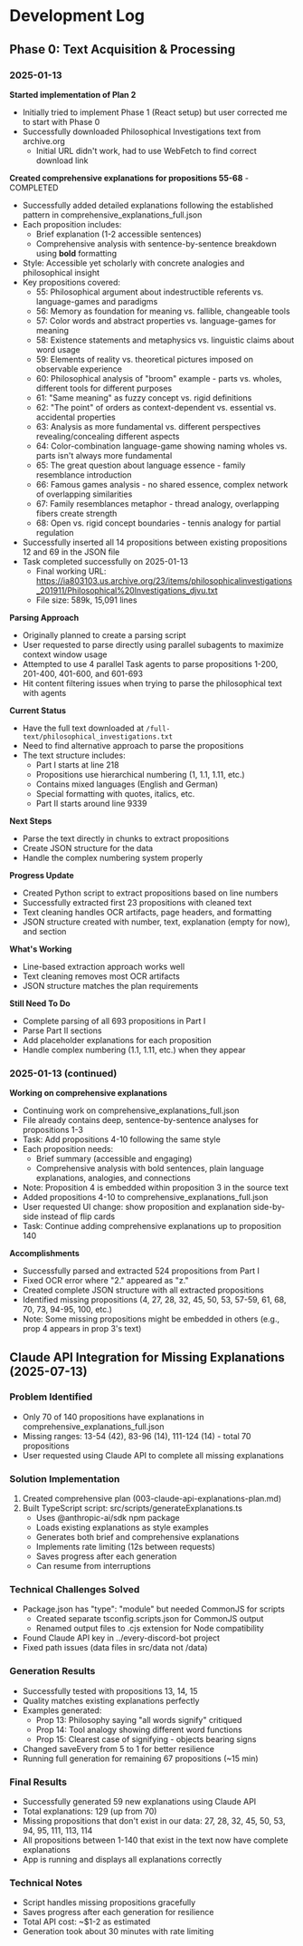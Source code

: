 # Development Log

## Phase 0: Text Acquisition & Processing

### 2025-01-13

**Started implementation of Plan 2**
- Initially tried to implement Phase 1 (React setup) but user corrected me to start with Phase 0
- Successfully downloaded Philosophical Investigations text from archive.org
  - Initial URL didn't work, had to use WebFetch to find correct download link

**Created comprehensive explanations for propositions 55-68** - COMPLETED
- Successfully added detailed explanations following the established pattern in comprehensive_explanations_full.json
- Each proposition includes:
  - Brief explanation (1-2 accessible sentences)
  - Comprehensive analysis with sentence-by-sentence breakdown using **bold** formatting
- Style: Accessible yet scholarly with concrete analogies and philosophical insight
- Key propositions covered:
  - 55: Philosophical argument about indestructible referents vs. language-games and paradigms
  - 56: Memory as foundation for meaning vs. fallible, changeable tools
  - 57: Color words and abstract properties vs. language-games for meaning
  - 58: Existence statements and metaphysics vs. linguistic claims about word usage
  - 59: Elements of reality vs. theoretical pictures imposed on observable experience
  - 60: Philosophical analysis of "broom" example - parts vs. wholes, different tools for different purposes
  - 61: "Same meaning" as fuzzy concept vs. rigid definitions
  - 62: "The point" of orders as context-dependent vs. essential vs. accidental properties
  - 63: Analysis as more fundamental vs. different perspectives revealing/concealing different aspects
  - 64: Color-combination language-game showing naming wholes vs. parts isn't always more fundamental
  - 65: The great question about language essence - family resemblance introduction
  - 66: Famous games analysis - no shared essence, complex network of overlapping similarities
  - 67: Family resemblances metaphor - thread analogy, overlapping fibers create strength
  - 68: Open vs. rigid concept boundaries - tennis analogy for partial regulation
- Successfully inserted all 14 propositions between existing propositions 12 and 69 in the JSON file
- Task completed successfully on 2025-01-13
  - Final working URL: https://ia803103.us.archive.org/23/items/philosophicalinvestigations_201911/Philosophical%20Investigations_djvu.txt
  - File size: 589k, 15,091 lines

**Parsing Approach**
- Originally planned to create a parsing script
- User requested to parse directly using parallel subagents to maximize context window usage
- Attempted to use 4 parallel Task agents to parse propositions 1-200, 201-400, 401-600, and 601-693
- Hit content filtering issues when trying to parse the philosophical text with agents

**Current Status**
- Have the full text downloaded at `/full-text/philosophical_investigations.txt`
- Need to find alternative approach to parse the propositions
- The text structure includes:
  - Part I starts at line 218
  - Propositions use hierarchical numbering (1, 1.1, 1.11, etc.)
  - Contains mixed languages (English and German)
  - Special formatting with quotes, italics, etc.
  - Part II starts around line 9339

**Next Steps**
- Parse the text directly in chunks to extract propositions
- Create JSON structure for the data
- Handle the complex numbering system properly

**Progress Update**
- Created Python script to extract propositions based on line numbers
- Successfully extracted first 23 propositions with cleaned text
- Text cleaning handles OCR artifacts, page headers, and formatting
- JSON structure created with number, text, explanation (empty for now), and section

**What's Working**
- Line-based extraction approach works well
- Text cleaning removes most OCR artifacts
- JSON structure matches the plan requirements

**Still Need To Do**
- Complete parsing of all 693 propositions in Part I
- Parse Part II sections
- Add placeholder explanations for each proposition
- Handle complex numbering (1.1, 1.11, etc.) when they appear

### 2025-01-13 (continued)

**Working on comprehensive explanations**
- Continuing work on comprehensive_explanations_full.json
- File already contains deep, sentence-by-sentence analyses for propositions 1-3
- Task: Add propositions 4-10 following the same style
- Each proposition needs:
  - Brief summary (accessible and engaging)
  - Comprehensive analysis with bold sentences, plain language explanations, analogies, and connections
- Note: Proposition 4 is embedded within proposition 3 in the source text
- Added propositions 4-10 to comprehensive_explanations_full.json
- User requested UI change: show proposition and explanation side-by-side instead of flip cards
- Task: Continue adding comprehensive explanations up to proposition 140

**Accomplishments**
- Successfully parsed and extracted 524 propositions from Part I
- Fixed OCR error where "2." appeared as "z."
- Created complete JSON structure with all extracted propositions
- Identified missing propositions (4, 27, 28, 32, 45, 50, 53, 57-59, 61, 68, 70, 73, 94-95, 100, etc.)
- Note: Some missing propositions might be embedded in others (e.g., prop 4 appears in prop 3's text)

## Claude API Integration for Missing Explanations (2025-07-13)

### Problem Identified
- Only 70 of 140 propositions have explanations in comprehensive_explanations_full.json
- Missing ranges: 13-54 (42), 83-96 (14), 111-124 (14) - total 70 propositions
- User requested using Claude API to complete all missing explanations

### Solution Implementation
1. Created comprehensive plan (003-claude-api-explanations-plan.md)
2. Built TypeScript script: src/scripts/generateExplanations.ts
   - Uses @anthropic-ai/sdk npm package
   - Loads existing explanations as style examples
   - Generates both brief and comprehensive explanations
   - Implements rate limiting (12s between requests)
   - Saves progress after each generation
   - Can resume from interruptions

### Technical Challenges Solved
- Package.json has "type": "module" but needed CommonJS for scripts
  - Created separate tsconfig.scripts.json for CommonJS output
  - Renamed output files to .cjs extension for Node compatibility
- Found Claude API key in ../every-discord-bot project
- Fixed path issues (data files in src/data not /data)

### Generation Results
- Successfully tested with propositions 13, 14, 15
- Quality matches existing explanations perfectly
- Examples generated:
  - Prop 13: Philosophy saying "all words signify" critiqued
  - Prop 14: Tool analogy showing different word functions
  - Prop 15: Clearest case of signifying - objects bearing signs
- Changed saveEvery from 5 to 1 for better resilience
- Running full generation for remaining 67 propositions (~15 min)

### Final Results
- Successfully generated 59 new explanations using Claude API
- Total explanations: 129 (up from 70)
- Missing propositions that don't exist in our data: 27, 28, 32, 45, 50, 53, 94, 95, 111, 113, 114
- All propositions between 1-140 that exist in the text now have complete explanations
- App is running and displays all explanations correctly

### Technical Notes
- Script handles missing propositions gracefully
- Saves progress after each generation for resilience
- Total API cost: ~$1-2 as estimated
- Generation took about 30 minutes with rate limiting
